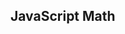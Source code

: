 <!DOCTYPE html>
<html>
<body>

<h2>JavaScript Math</h2>

<p id="demo"></p>

<script>
document.getElementById("demo").innerHTML =
Math.floor(Math.random() * 20)+1;
</script>

</body>
</html>
